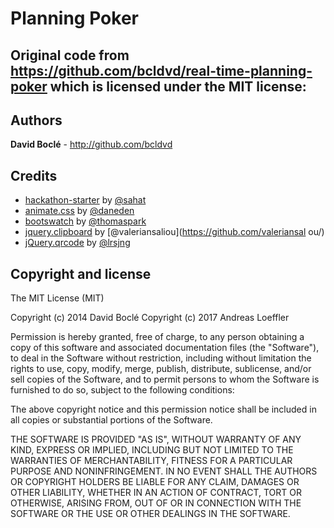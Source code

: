 # Planning Poker 

## Original code from https://github.com/bcldvd/real-time-planning-poker which is licensed under the MIT license:

## Authors
**David Boclé** - http://github.com/bcldvd


## Credits
- [hackathon-starter](https://github.com/sahat/hackathon-starter) by [@sahat](https://github.com/sahat)
- [animate.css](https://github.com/daneden/animate.css) by [@daneden](https://github.com/daneden)
- [bootswatch](https://github.com/thomaspark/bootswatch) by [@thomaspark](https://github.com/thomaspark)
- [jquery.clipboard](https://github.com/valeriansaliou/jquery.clipboard) by [@valeriansaliou](https://github.com/valeriansal
ou/)
- [jQuery.qrcode](https://github.com/lrsjng/jQuery.qrcode) by [@lrsjng](https://github.com/lrsjng/)


## Copyright and license

The MIT License (MIT)

Copyright (c) 2014 David Boclé
Copyright (c) 2017 Andreas Loeffler

Permission is hereby granted, free of charge, to any person obtaining a copy of
this software and associated documentation files (the "Software"), to deal in
the Software without restriction, including without limitation the rights to
use, copy, modify, merge, publish, distribute, sublicense, and/or sell copies of
the Software, and to permit persons to whom the Software is furnished to do so,
subject to the following conditions:

The above copyright notice and this permission notice shall be included in all
copies or substantial portions of the Software.

THE SOFTWARE IS PROVIDED "AS IS", WITHOUT WARRANTY OF ANY KIND, EXPRESS OR
IMPLIED, INCLUDING BUT NOT LIMITED TO THE WARRANTIES OF MERCHANTABILITY, FITNESS
FOR A PARTICULAR PURPOSE AND NONINFRINGEMENT. IN NO EVENT SHALL THE AUTHORS OR
COPYRIGHT HOLDERS BE LIABLE FOR ANY CLAIM, DAMAGES OR OTHER LIABILITY, WHETHER
IN AN ACTION OF CONTRACT, TORT OR OTHERWISE, ARISING FROM, OUT OF OR IN
CONNECTION WITH THE SOFTWARE OR THE USE OR OTHER DEALINGS IN THE SOFTWARE.
